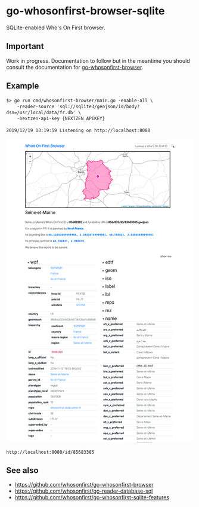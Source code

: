 # go-whosonfirst-browser-sqlite

SQLite-enabled Who's On First browser.

## Important

Work in progress. Documentation to follow but in the meantime you should consult the documentation for [go-whosonfirst-browser](https://github.com/whosonfirst/go-whosonfirst-browser).

## Example

```
$> go run cmd/whosonfirst-browser/main.go -enable-all \
	-reader-source 'sql://sqlite3/geojson/id/body?dsn=/usr/local/data/fr.db' \
	-nextzen-api-key {NEXTZEN_APIKEY}

2019/12/19 13:19:59 Listening on http://localhost:8080
```

![](docs/images/wof-browser-sqlite-seine-et-marne.jpg)

```
http://localhost:8080/id/85683385
```

## See also

* https://github.com/whosonfirst/go-whosonfirst-browser
* https://github.com/whosonfirst/go-reader-database-sql
* https://github.com/whosonfirst/go-whosonfirst-sqlite-features
